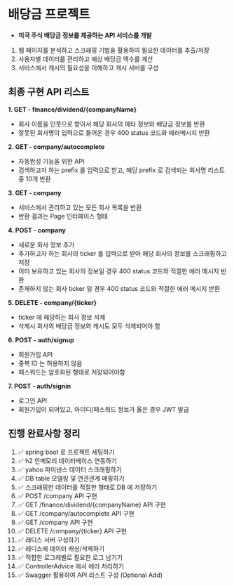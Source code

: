 # 배당금 프로젝트

* **미국 주식 배당금 정보를 제공하는 API 서비스를 개발**
1. 웹 페이지를 분석하고 스크래핑 기법을 활용하여 필요한 데이터를 추출/저장
2. 사용자별 데이터를 관리하고 예상 배당금 액수를 계산
3. 서비스에서 캐시의 필요성을 이해하고 캐시 서버를 구성

## 최종 구현 API 리스트

**1. GET - finance/dividend/{companyName}**
- 회사 이름을 인풋으로 받아서 해당 회사의 메타 정보와 배당금 정보를 반환
- 잘못된 회사명이 입력으로 들어온 경우 400 status 코드와 에러메시지 반환

**2. GET - company/autocomplete**
- 자동완성 기능을 위한 API
- 검색하고자 하는 prefix 를 입력으로 받고, 해당 prefix 로 검색되는 회사명 리스트 중 10개 반환

**3. GET - company**
- 서비스에서 관리하고 있는 모든 회사 목록을 반환
- 반환 결과는 Page 인터페이스 형태

**4. POST - company**
- 새로운 회사 정보 추가
- 추가하고자 하는 회사의 ticker 를 입력으로 받아 해당 회사의 정보를 스크래핑하고 저장
- 이미 보유하고 있는 회사의 정보일 경우 400 status 코드와 적절한 에러 메시지 반환
- 존재하지 않는 회사 ticker 일 경우 400 status 코드와 적절한 에러 메시지 반환

**5. DELETE - company/{ticker}**
- ticker 에 해당하는 회사 정보 삭제
- 삭제시 회사의 배당금 정보와 캐시도 모두 삭제되어야 함

**6. POST - auth/signup**
- 회원가입 API
- 중복 ID 는 허용하지 않음
- 패스워드는 암호화된 형태로 저장되어야함

**7. POST - auth/signin**
- 로그인 API
- 회원가입이 되어있고, 아이디/패스워드 정보가 옳은 경우 JWT 발급

## 진행 완료사항 정리

1. ✅ spring boot 로 프로젝트 세팅하기
2. ✅ h2 인메모리 데이터베이스 연동하기
3. ✅ yahoo 파이낸스 데이터 스크래핑하기
4. ✅ DB table 모델링 및 연관관계 매핑하기
5. ✅ 스크래핑한 데이터를 적절한 형태로 DB 에 저장하기
6. ✅ POST /company API 구현
7. ✅ GET /finance/dividend/{companyName} API 구현
8. ✅ GET /company/autocomplete API 구현
9. ✅ GET /company API 구현
10. ✅ DELETE /company/{ticker} API 구현
11. ✅ 레디스 서버 구성하기
12. ✅ 레디스에 데이터 캐싱/삭제하기
13. ✅ 적합한 로그레벨로 필요한 로그 남기기
14. ✅ ControllerAdvice 에서 에러 처리하기
15. ✅ Swagger 활용하여 API 리스트 구성 (Optional Add)

